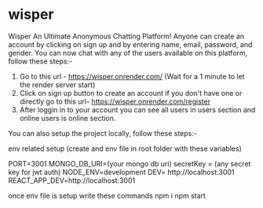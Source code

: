 # wisper
Wisper An Ultimate Anonymous Chatting Platform!
Anyone can create an account by clicking on sign up and by entering name, email, password, and gender.
You can now chat with any of the users available on this platform, follow these steps:-
1. Go to this url - https://wisper.onrender.com/ (Wait for a 1 minute to let the render server start)
2. Click on sign up button to create an account if you don't have one or directly go to this url- https://wisper.onrender.com/register
3. After loggin in to your account you can see all users in users section and online users is online section. 


You can also setup the project locally, follow these steps:-

env related setup (create and env file in root folder with these variables)

PORT=3001
MONGO_DB_URI=(your mongo db uri)
secretKey = (any secret key for jwt auth)
NODE_ENV=development
DEV= http://localhost:3001 
REACT_APP_DEV=http://localhost:3001 

once env file is setup write these commands
npm i 
npm start
